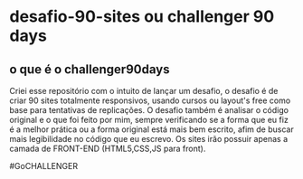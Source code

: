# desafio-90-sites ou challenger 90 days
## o que é o challenger90days

Criei esse repositório com o intuito de lançar um desafio, o desafio é de criar 90 sites totalmente responsivos, usando cursos ou layout's free como base para tentativas de replicações. O desafio também é analisar o código original e o que foi feito por mim, sempre verificando se a forma que eu fiz é a melhor prática ou a forma original está mais bem escrito, afim de buscar mais legibilidade no código que eu escrevo. Os sites irão possuir apenas a camada de FRONT-END (HTML5,CSS,JS para front).

#GoCHALLENGER
